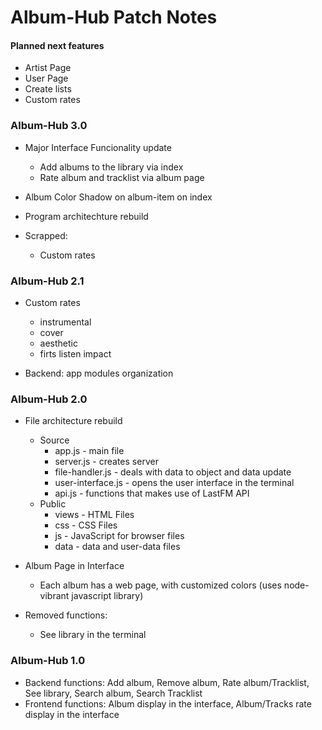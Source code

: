 # Album-Hub Patch Notes

#### Planned next features

- Artist Page
- User Page
- Create lists
- Custom rates

### Album-Hub 3.0

- Major Interface Funcionality update
  - Add albums to the library via index
  - Rate album and tracklist via album page
  
- Album Color Shadow on album-item on index

- Program architechture rebuild

- Scrapped:
  - Custom rates

### Album-Hub 2.1

- Custom rates
  - instrumental
  - cover
  - aesthetic
  - firts listen impact

- Backend: app modules organization

### Album-Hub 2.0

- File architecture rebuild
  - Source
    -  app.js - main file
    -  server.js - creates server
    -  file-handler.js - deals with data to object and data update
    -  user-interface.js - opens the user interface in the terminal
    -  api.js - functions that makes use of LastFM API
  - Public
    - views - HTML Files
    - css - CSS Files
    - js - JavaScript for browser files
    - data - data and user-data files

- Album Page in Interface
  - Each album has a web page, with customized colors (uses node-vibrant javascript library)

- Removed functions:
  - See library in the terminal

### Album-Hub 1.0

- Backend functions: Add album, Remove album, Rate album/Tracklist, See library, Search album, Search Tracklist
- Frontend functions: Album display in the interface, Album/Tracks rate display in the interface